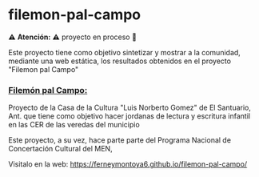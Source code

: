# filemon-pal-campo 


:warning: **Atención:** :warning: proyecto en proceso :construction:

Este proyecto tiene como objetivo sintetizar y mostrar a la comunidad, mediante una web estática, los resultados obtenidos en el proyecto "Filemon pal Campo" 

### <u>Filemón pal Campo: </u> 
Proyecto de la Casa de la Cultura "Luis Norberto Gomez" de El Santuario, Ant. que tiene como objetivo hacer jordanas de lectura y escritura infantil en las CER de las veredas del municipio

Este proyecto, a su vez, hace parte parte del Programa Nacional de Concertación Cultural del MEN,

Visitalo en la web: https://ferneymontoya6.github.io/filemon-pal-campo/